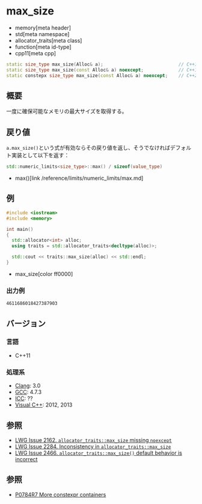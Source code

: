 # max_size
* memory[meta header]
* std[meta namespace]
* allocator_traits[meta class]
* function[meta id-type]
* cpp11[meta cpp]

```cpp
static size_type max_size(Alloc& a);                            // C++11
static size_type max_size(const Alloc& a) noexcept;             // C++14 から C++ 17 まで
static constepx size_type max_size(const Alloc& a) noexcept;    // C++20 から
```

## 概要
一度に確保可能なメモリの最大サイズを取得する。


## 戻り値
`a.max_size()`という式が有効ならその戻り値を返し、そうでなければデフォルト実装として以下を返す：

```cpp
std::numeric_limits<size_type>::max() / sizeof(value_type)
```
* max()[link /reference/limits/numeric_limits/max.md]


## 例
```cpp example
#include <iostream>
#include <memory>

int main()
{
  std::allocator<int> alloc;
  using traits = std::allocator_traits<decltype(alloc)>;

  std::cout << traits::max_size(alloc) << std::endl;
}
```
* max_size[color ff0000]

### 出力例
```
4611686018427387903
```


## バージョン
### 言語
- C++11

### 処理系
- [Clang](/implementation.md#clang): 3.0
- [GCC](/implementation.md#gcc): 4.7.3
- [ICC](/implementation.md#icc): ??
- [Visual C++](/implementation.md#visual_cpp): 2012, 2013

## 参照
- [LWG Issue 2162. `allocator_traits::max_size` missing `noexcept`](https://wg21.cmeerw.net/lwg/issue2162)
- [LWG Issue 2284. Inconsistency in `allocator_traits::max_size`](https://wg21.cmeerw.net/lwg/issue2284)
- [LWG Issue 2466. `allocator_traits::max_size()` default behavior is incorrect](https://wg21.cmeerw.net/lwg/issue2466)


## 参照
- [P0784R7 More constexpr containers](http://www.open-std.org/jtc1/sc22/wg21/docs/papers/2019/p0784r7.html)
